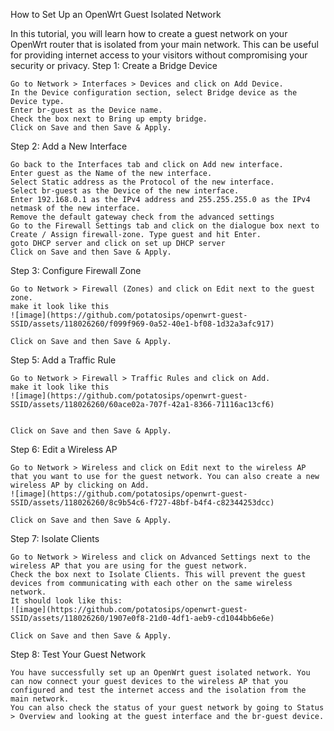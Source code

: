 How to Set Up an OpenWrt Guest Isolated Network

In this tutorial, you will learn how to create a guest network on your OpenWrt router that is isolated from your main network. This can be useful for providing internet access to your visitors without compromising your security or privacy.
Step 1: Create a Bridge Device

    Go to Network > Interfaces > Devices and click on Add Device.
    In the Device configuration section, select Bridge device as the Device type.
    Enter br-guest as the Device name.
    Check the box next to Bring up empty bridge.
    Click on Save and then Save & Apply.

Step 2: Add a New Interface

    Go back to the Interfaces tab and click on Add new interface.
    Enter guest as the Name of the new interface.
    Select Static address as the Protocol of the new interface.
    Select br-guest as the Device of the new interface.
    Enter 192.168.0.1 as the IPv4 address and 255.255.255.0 as the IPv4 netmask of the new interface.
    Remove the default gateway check from the advanced settings
    Go to the Firewall Settings tab and click on the dialogue box next to Create / Assign firewall-zone. Type guest and hit Enter.
    goto DHCP server and click on set up DHCP server
    Click on Save and then Save & Apply.

Step 3: Configure Firewall Zone

    Go to Network > Firewall (Zones) and click on Edit next to the guest zone.
    make it look like this
    ![image](https://github.com/potatosips/openwrt-guest-SSID/assets/118026260/f099f969-0a52-40e1-bf08-1d32a3afc917)

    Click on Save and then Save & Apply.

Step 5: Add a Traffic Rule

    Go to Network > Firewall > Traffic Rules and click on Add.
    make it look like this
    ![image](https://github.com/potatosips/openwrt-guest-SSID/assets/118026260/60ace02a-707f-42a1-8366-71116ac13cf6)


    Click on Save and then Save & Apply.

Step 6: Edit a Wireless AP

    Go to Network > Wireless and click on Edit next to the wireless AP that you want to use for the guest network. You can also create a new wireless AP by clicking on Add.
    ![image](https://github.com/potatosips/openwrt-guest-SSID/assets/118026260/8c9b54c6-f727-48bf-b4f4-c82344253dcc)

    Click on Save and then Save & Apply.

Step 7: Isolate Clients

    Go to Network > Wireless and click on Advanced Settings next to the wireless AP that you are using for the guest network.
    Check the box next to Isolate Clients. This will prevent the guest devices from communicating with each other on the same wireless network.
    It should look like this:
    ![image](https://github.com/potatosips/openwrt-guest-SSID/assets/118026260/1907e0f8-21d0-4df1-aeb9-cd1044bb6e6e)

    Click on Save and then Save & Apply.

Step 8: Test Your Guest Network

    You have successfully set up an OpenWrt guest isolated network. You can now connect your guest devices to the wireless AP that you configured and test the internet access and the isolation from the main network.
    You can also check the status of your guest network by going to Status > Overview and looking at the guest interface and the br-guest device.
